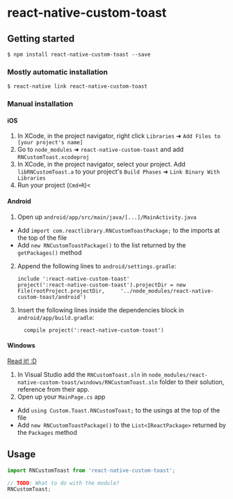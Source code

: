 
# react-native-custom-toast

## Getting started

`$ npm install react-native-custom-toast --save`

### Mostly automatic installation

`$ react-native link react-native-custom-toast`

### Manual installation


#### iOS

1. In XCode, in the project navigator, right click `Libraries` ➜ `Add Files to [your project's name]`
2. Go to `node_modules` ➜ `react-native-custom-toast` and add `RNCustomToast.xcodeproj`
3. In XCode, in the project navigator, select your project. Add `libRNCustomToast.a` to your project's `Build Phases` ➜ `Link Binary With Libraries`
4. Run your project (`Cmd+R`)<

#### Android

1. Open up `android/app/src/main/java/[...]/MainActivity.java`
  - Add `import com.reactlibrary.RNCustomToastPackage;` to the imports at the top of the file
  - Add `new RNCustomToastPackage()` to the list returned by the `getPackages()` method
2. Append the following lines to `android/settings.gradle`:
  	```
  	include ':react-native-custom-toast'
  	project(':react-native-custom-toast').projectDir = new File(rootProject.projectDir, 	'../node_modules/react-native-custom-toast/android')
  	```
3. Insert the following lines inside the dependencies block in `android/app/build.gradle`:
  	```
      compile project(':react-native-custom-toast')
  	```

#### Windows
[Read it! :D](https://github.com/ReactWindows/react-native)

1. In Visual Studio add the `RNCustomToast.sln` in `node_modules/react-native-custom-toast/windows/RNCustomToast.sln` folder to their solution, reference from their app.
2. Open up your `MainPage.cs` app
  - Add `using Custom.Toast.RNCustomToast;` to the usings at the top of the file
  - Add `new RNCustomToastPackage()` to the `List<IReactPackage>` returned by the `Packages` method


## Usage
```javascript
import RNCustomToast from 'react-native-custom-toast';

// TODO: What to do with the module?
RNCustomToast;
```
  